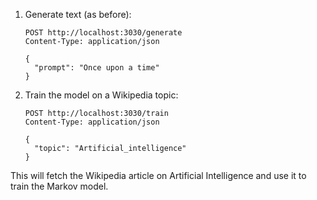 
1. Generate text (as before):
   ```
   POST http://localhost:3030/generate
   Content-Type: application/json
   
   {
     "prompt": "Once upon a time"
   }
   ```

2. Train the model on a Wikipedia topic:
   ```
   POST http://localhost:3030/train
   Content-Type: application/json
   
   {
     "topic": "Artificial_intelligence"
   }
   ```

This will fetch the Wikipedia article on Artificial Intelligence and use it to train the Markov model.
